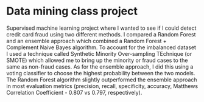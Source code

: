 # Data mining class project
Supervised machine learning project where I wanted to see if I could detect credit card fraud using two different methods. I compared a Random Forest and an ensemble approach which combined a Random Forest + Complement Naive Bayes algorithm. To account for the imbalanced dataset I used a technique called Synthetic Minority Over-sampling TEchnique (or SMOTE) which allowed me to bring up the minority or fraud cases to the same as non-fraud cases. As for the ensemble approach, I did this using a voting classifier to choose the highest probability between the two models. The Random Forest algorithm slightly outperformed the ensemble approach in most evaluation metrics (precision, recall, specificity, accuracy, Matthews Correlation Coefficient - 0.807 vs 0.797, respectively).
